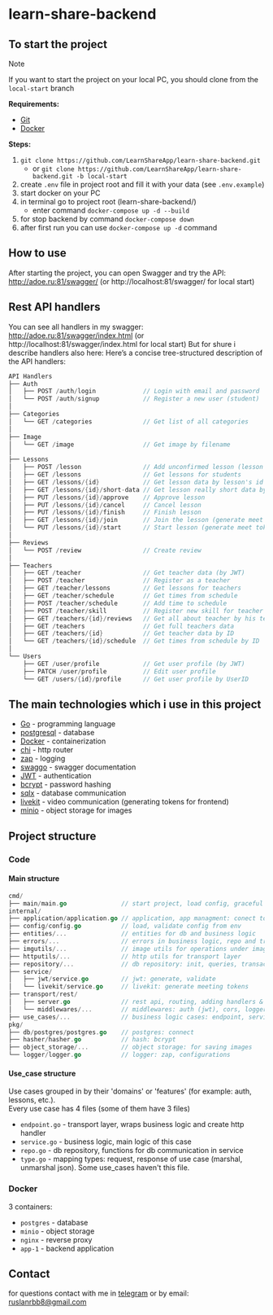 # learn-share-backend

## To start the project

> [!Note]
> If you want to start the project on your local PC, you should clone from the `local-start` branch

**Requirements:**

* [Git](https://git-scm.com/)
* [Docker](https://www.docker.com/)

**Steps:**

1. `git clone https://github.com/LearnShareApp/learn-share-backend.git`
    * or `git clone https://github.com/LearnShareApp/learn-share-backend.git -b local-start`
2. create `.env` file in project root and fill it with your data (see `.env.example`)
3. start docker on your PC
4. in terminal go to project root (learn-share-backend/)
    * enter command `docker-compose up -d --build`
5. for stop backend by command `docker-compose down`
6. after first run you can use `docker-compose up -d` command


## How to use

After starting the project, you can open Swagger and try the API: http://adoe.ru:81/swagger/
(or http://localhost:81/swagger/ for local start) <br>

## Rest API handlers

You can see all handlers in my swagger: http://adoe.ru:81/swagger/index.html
(or http://localhost:81/swagger/index.html for local start)
But for shure i describe handlers also here:
Here’s a concise tree-structured description of the API handlers:

``` go
API Handlers
├── Auth
│   ├── POST /auth/login             // Login with email and password
│   └── POST /auth/signup            // Register a new user (student)
│ 
├── Categories 
│   └── GET /categories              // Get list of all categories
│ 
├── Image 
│   └── GET /image                   // Get image by filename
│
├── Lessons
│   ├── POST /lesson                 // Add unconfirmed lesson (lesson request)
│   ├── GET /lessons                 // Get lessons for students
│   ├── GET /lessons/{id}            // Get lesson data by lesson's id
│   ├── GET /lessons/{id}/short-data // Get lesson really short data by lesson's id
│   ├── PUT /lessons/{id}/approve    // Approve lesson
│   ├── PUT /lessons/{id}/cancel     // Cancel lesson
│   ├── PUT /lessons/{id}/finish     // Finish lesson
│   ├── GET /lessons/{id}/join       // Join the lesson (generate meet token)
│   └── PUT /lessons/{id}/start      // Start lesson (generate meet token)
│
├── Reviews
│   └── POST /review                 // Create review
│
├── Teachers
│   ├── GET /teacher                 // Get teacher data (by JWT)
│   ├── POST /teacher                // Register as a teacher
│   ├── GET /teacher/lessons         // Get lessons for teachers
│   ├── GET /teacher/schedule        // Get times from schedule
│   ├── POST /teacher/schedule       // Add time to schedule
│   ├── POST /teacher/skill          // Register new skill for teacher
│   ├── GET /teachers/{id}/reviews   // Get all about teacher by his teacher's ID
│   ├── GET /teachers                // Get full teachers data
│   ├── GET /teachers/{id}           // Get teacher data by ID
│   └── GET /teachers/{id}/schedule  // Get times from schedule by ID
│ 
└── Users 
    ├── GET /user/profile            // Get user profile (by JWT)
    ├── PATCH /user/profile          // Edit user profile
    └── GET /users/{id}/profile      // Get user profile by UserID
```



## The main technologies which i use in this project

* [Go](https://go.dev/) - programming language
* [postgresql](https://www.postgresql.org/) - database
* [Docker](https://www.docker.com/) - containerization
* [chi](https://github.com/go-chi/chi) - http router
* [zap](https://github.com/uber-go/zap) - logging
* [swaggo](https://github.com/swaggo/swag) - swagger documentation
* [JWT](https://jwt.io/) - authentication
* [bcrypt](https://pkg.go.dev/golang.org/x/crypto/bcrypt) - password hashing
* [sqlx](https://github.com/jmoiron/sqlx) - database communication
* [livekit](https://livekit.io/) - video communication (generating tokens for frontend)
* [minio](https://min.io/) - object storage for images

## Project structure

### Code
#### Main structure
```go
cmd/
├── main/main.go               // start project, load config, graceful shutdown
internal/
├── application/application.go // application, app managment: conect to db, logger, create/run/stop server
├── config/config.go           // load, validate config from env
├── entities/...               // entities for db and business logic
├── errors/...                 // errors in business logic, repo and transport
├── imgutils/...               // image utils for operations under image 
├── httputils/...              // http utils for transport layer
├── repository/...             // db repository: init, queries, transactions
├── service/
│   ├── jwt/service.go         // jwt: generate, validate
│   └── livekit/service.go     // livekit: generate meeting tokens
├── transport/rest/
│   ├── server.go              // rest api, routing, adding handlers & middlewares
│   └── middlewares/...        // middlewares: auth (jwt), cors, logger
├── use_cases/...              // business logic cases: endpoint, service, repo, type
pkg/
├── db/postgres/postgres.go    // postgres: connect
├── hasher/hasher.go           // hash: bcrypt
├── object_storage/...         // object storage: for saving images
└── logger/logger.go           // logger: zap, configurations
```
#### Use_case structure
Use cases grouped in by their 'domains' or 'features' (for example: auth, lessons, etc.).<br>
Every use case has 4 files (some of them have 3 files)
* `endpoint.go` - transport layer, wraps business logic and create http handler
* `service.go` - business logic, main logic of this case
* `repo.go` - db repository, functions for db communication in service
* `type.go` - mapping types: request, response of use case (marshal, unmarshal json). Some use_cases haven't this file.

### Docker
3 containers:
* `postgres` - database
* `minio` - object storage
* `nginx` - reverse proxy
* `app-1` - backend application
## Contact

for questions contact with me in [telegram](https://t.me/Ruslan20007) or by email: ruslanrbb8@gmail.com
